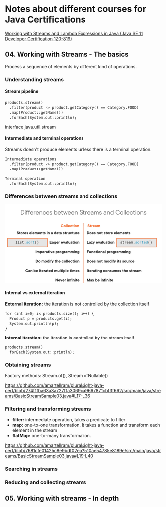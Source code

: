 # Notes about different courses for Java Certifications

[Working with Streams and Lambda Expressions in Java (Java SE 11 Developer Certification 1Z0-819)](https://app.pluralsight.com/library/courses/streams-lambda-expressions-java-se-11-developer-certification-1z0-819/table-of-contents)

## 04. Working with Streams - The basics

Process a sequence of elements by different kind of operations.

### Understanding streams

#### Stream pipeline

```
products.stream()
  .filter(product -> product.getCategory() == Category.FOOD)
  .map(Product::getName())
  .forEach(System.out::println);

```

interface java.util.stream

#### Intermediate and terminal operations

Streams doesn't produce elements unless there is a terminal operation.

```
Intermediate operations
  .filter(product -> product.getCategory() == Category.FOOD)
  .map(Product::getName())

Terminal operation
  .forEach(System.out::println);
```

### Differences between streams and collections

![image.png](assets/image.png)

#### Internal vs external iteration

**External iteration:** the iteration is not controlled by the collection itself

```
for (int i=0; i< products.size(); i++) {
  Product p = products.get(i);
  System.out.println(p);
}
```

**Internal iteration:** the iteration is controlled by the stream itself

```
products.stream()
  forEach(System.out::println);
```

### Obtaining streams

Factory methods: Stream.of(), Stream.ofNullable()

https://github.com/amartellram/pluralsight-java-cert/blob/274f1fba63a3a727f1a3069ca9667871cbf3f662/src/main/java/streams/BasicStreamSample03.java#L17-L36

### Filtering and transforming streams

* **filter:** intermediate operation, takes a predicate to filter
* **map:** one-to-one transformation. It takes a function and transform each element in the stream
* **flatMap:** one-to-many transformation.

https://github.com/amartellram/pluralsight-java-cert/blob/7681cfe01425c8e9bdf02ea2510ae54785e8189e/src/main/java/streams/BasicStreamSample03.java#L19-L40

### Searching in streams

### Reducing and collecting streams

## 05. Working with streams - In depth
